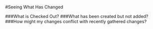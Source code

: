 #Seeing What Has Changed

###What is Checked Out?
###What has been created but not added?
###How might my changes conflict with recently gathered changes?